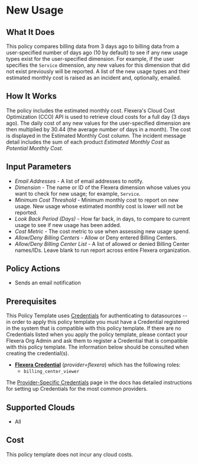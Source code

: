 # New Usage

## What It Does

This policy compares billing data from 3 days ago to billing data from a user-specified number of days ago (10 by default) to see if any new usage types exist for the user-specified dimension. For example, if the user specifies the `Service` dimension, any new values for this dimension that did not exist previously will be reported. A list of the new usage types and their estimated monthly cost is raised as an incident and, optionally, emailed.

## How It Works

The policy includes the estimated monthly cost. Flexera's Cloud Cost Optimization (CCO) API is used to retrieve cloud costs for a full day (3 days ago). The daily cost of any new values for the user-specified dimension are then multiplied by 30.44 (the average number of days in a month). The cost is displayed in the Estimated Monthly Cost column. The incident message detail includes the sum of each product *Estimated Monthly Cost* as *Potential Monthly Cost*.

## Input Parameters

- *Email Addresses* - A list of email addresses to notify.
- *Dimension* - The name or ID of the Flexera dimension whose values you want to check for new usage; for example, `Service`.
- *Minimum Cost Threshold* - Minimum monthly cost to report on new usage. New usage whose estimated monthly cost is lower will not be reported.
- *Look Back Period (Days)* - How far back, in days, to compare to current usage to see if new usage has been added.
- *Cost Metric* - The cost metric to use when assessing new usage spend.
- *Allow/Deny Billing Centers* - Allow or Deny entered Billing Centers.
- *Allow/Deny Billing Center List* - A list of allowed or denied Billing Center names/IDs. Leave blank to run report across entire Flexera organization.

## Policy Actions

- Sends an email notification

## Prerequisites

This Policy Template uses [Credentials](https://docs.flexera.com/flexera/EN/Automation/ManagingCredentialsExternal.htm) for authenticating to datasources -- in order to apply this policy template you must have a Credential registered in the system that is compatible with this policy template. If there are no Credentials listed when you apply the policy template, please contact your Flexera Org Admin and ask them to register a Credential that is compatible with this policy template. The information below should be consulted when creating the credential(s).

- [**Flexera Credential**](https://docs.flexera.com/flexera/EN/Automation/ProviderCredentials.htm) (*provider=flexera*) which has the following roles:
  - `billing_center_viewer`

The [Provider-Specific Credentials](https://docs.flexera.com/flexera/EN/Automation/ProviderCredentials.htm) page in the docs has detailed instructions for setting up Credentials for the most common providers.

## Supported Clouds

- All

## Cost

This policy template does not incur any cloud costs.
